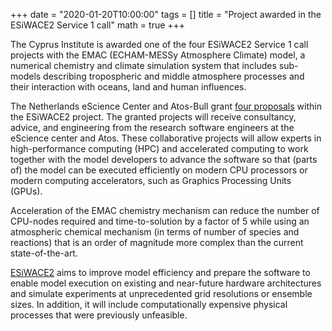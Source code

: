 +++
date = "2020-01-20T10:00:00"
tags = []
title = "Project awarded in the ESiWACE2 Service 1 call"
math = true
+++

The Cyprus Institute is awarded one of the four ESiWACE2 Service 1 call projects with the EMAC (ECHAM-MESSy Atmosphere Climate) model, a numerical chemistry and climate simulation system that includes sub-models describing tropospheric and middle atmosphere processes and their interaction with oceans, land and human influences.

The Netherlands eScience Center and Atos-Bull grant [four proposals](https://www.esiwace.eu/services/hpc-userservices/four-projects-awarded-funding-in-the-esiwace2-service-1-call) within the ESiWACE2 project. The granted projects will receive consultancy, advice, and engineering from the research software engineers at the eScience center and Atos. These collaborative projects will allow experts in high-performance computing (HPC) and accelerated computing to work together with the model developers to advance the software so that (parts of) the model can be executed efficiently on modern CPU processors or modern computing accelerators, such as Graphics Processing Units (GPUs).

Acceleration of the EMAC chemistry mechanism can reduce the number of CPU-nodes required and time-to-solution by a factor of 5 while using an atmospheric chemical mechanism (in terms of number of species and reactions) that is an order of magnitude more complex than the current state-of-the-art.

[ESiWACE2](https://www.esiwace.eu) aims to improve model efficiency and prepare the software to enable model execution on existing and near-future hardware architectures and simulate experiments at unprecedented grid resolutions or ensemble sizes. In addition, it will include computationally expensive physical processes that were previously unfeasible.
